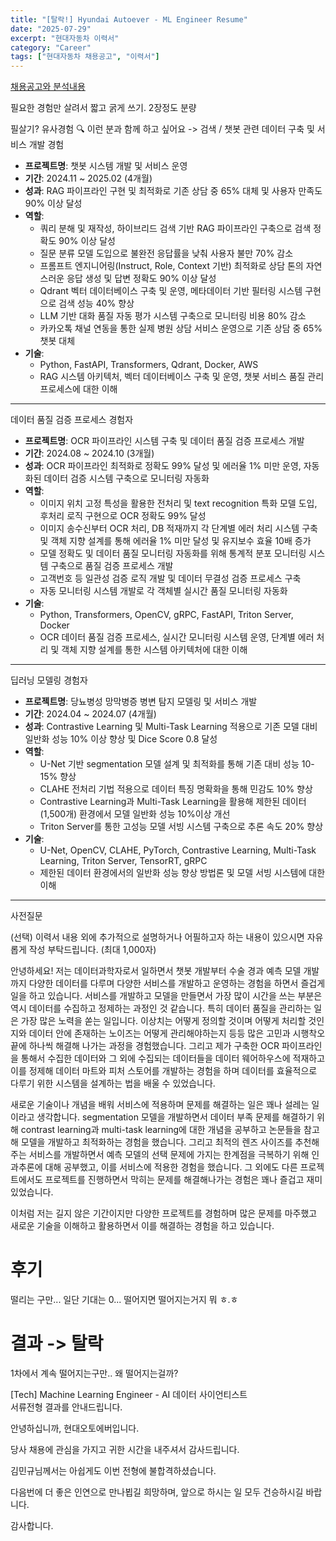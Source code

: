 ```yaml
---
title: "[탈락!] Hyundai Autoever - ML Engineer Resume"
date: "2025-07-29"
excerpt: "현대자동차 이력서"
category: "Career"
tags: ["현대자동차 채용공고", "이력서"]
---
```


[채용공고와 분석내용](/posts/Self_Development/Career/Job%20Transition/25-07-29-hyundai-autoever-ml-engineer)

필요한 경험만 살려서 짧고 굵게 쓰기.
2장정도 분량

필살기? 유사경험 
🔍 이런 분과 함께 하고 싶어요 -> 검색 / 챗봇 관련 데이터 구축 및 서비스 개발 경험

- **프로젝트명**: 챗봇 시스템 개발 및 서비스 운영
- **기간**: 2024.11 ~ 2025.02 (4개월)
- **성과**: RAG 파이프라인 구현 및 최적화로 기존 상담 중 65% 대체 및 사용자 만족도 90% 이상 달성
- **역할**:
  - 쿼리 분해 및 재작성, 하이브리드 검색 기반 RAG 파이프라인 구축으로 검색 정확도 90% 이상 달성
  - 질문 분류 모델 도입으로 불완전 응답률을 낮춰 사용자 불만 70% 감소
  - 프롬프트 엔지니어링(Instruct, Role, Context 기반) 최적화로 상담 톤의 자연스러운 응답 생성 및 답변 정확도 90% 이상 달성
  - Qdrant 벡터 데이터베이스 구축 및 운영, 메타데이터 기반 필터링 시스템 구현으로 검색 성능 40% 향상
  - LLM 기반 대화 품질 자동 평가 시스템 구축으로 모니터링 비용 80% 감소
  - 카카오톡 채널 연동을 통한 실제 병원 상담 서비스 운영으로 기존 상담 중 65% 챗봇 대체
- **기술**:
  - Python, FastAPI, Transformers, Qdrant, Docker, AWS
  - RAG 시스템 아키텍처, 벡터 데이터베이스 구축 및 운영, 챗봇 서비스 품질 관리 프로세스에 대한 이해

---

데이터 품질 검증 프로세스 경험자

- **프로젝트명**: OCR 파이프라인 시스템 구축 및 데이터 품질 검증 프로세스 개발
- **기간**: 2024.08 ~ 2024.10 (3개월)
- **성과**: OCR 파이프라인 최적화로 정확도 99% 달성 및 에러율 1% 미만 운영, 자동화된 데이터 검증 시스템 구축으로 모니터링 자동화
- **역할**:
  - 이미지 위치 고정 특성을 활용한 전처리 및 text recognition 특화 모델 도입, 후처리 로직 구현으로 OCR 정확도 99% 달성
  - 이미지 송수신부터 OCR 처리, DB 적재까지 각 단계별 에러 처리 시스템 구축 및 객체 지향 설계를 통해 에러율 1% 미만 달성 및 유지보수 효율 10배 증가
  - 모델 정확도 및 데이터 품질 모니터링 자동화를 위해 통계적 분포 모니터링 시스템 구축으로 품질 검증 프로세스 개발
  - 고객번호 등 일관성 검증 로직 개발 및 데이터 무결성 검증 프로세스 구축
  - 자동 모니터링 시스템 개발로 각 객체별 실시간 품질 모니터링 자동화
- **기술**:
  - Python, Transformers, OpenCV, gRPC, FastAPI, Triton Server, Docker
  - OCR 데이터 품질 검증 프로세스, 실시간 모니터링 시스템 운영, 단계별 에러 처리 및 객체 지향 설계를 통한 시스템 아키텍처에 대한 이해

---

딥러닝 모델링 경험자

- **프로젝트명**: 당뇨병성 망막병증 병변 탐지 모델링 및 서비스 개발
- **기간**: 2024.04 ~ 2024.07 (4개월)
- **성과**: Contrastive Learning 및 Multi-Task Learning 적용으로 기존 모델 대비 일반화 성능 10% 이상 향상 및 Dice Score 0.8 달성
- **역할**:
  - U-Net 기반 segmentation 모델 설계 및 최적화를 통해 기존 대비 성능 10-15% 향상
  - CLAHE 전처리 기법 적용으로 데이터 특징 명확화을 통해 민감도 10% 향상
  - Contrastive Learning과 Multi-Task Learning을 활용해 제한된 데이터(1,500개) 환경에서 모델 일반화 성능 10%이상 개선
  - Triton Server를 통한 고성능 모델 서빙 시스템 구축으로 추론 속도 20% 향상
- **기술**:
  - U-Net, OpenCV, CLAHE, PyTorch, Contrastive Learning, Multi-Task Learning, Triton Server, TensorRT, gRPC
  - 제한된 데이터 환경에서의 일반화 성능 향상 방법론 및 모델 서빙 시스템에 대한 이해


---

사전질문

(선택) 이력서 내용 외에 추가적으로 설명하거나 어필하고자 하는 내용이 있으시면 자유롭게 작성 부탁드립니다. (최대 1,000자)


안녕하세요! 저는 데이터과학자로서 일하면서 챗봇 개발부터 수술 경과 예측 모델 개발까지 다양한 데이터를 다루며 다양한 서비스를 개발하고 운영하는 경험을 하면서 즐겁게 일을 하고 있습니다.
서비스를 개발하고 모델을 만들면서 가장 많이 시간을 쓰는 부분은 역시 데이터를 수집하고 정제하는 과정인 것 같습니다.
특히 데이터 품질을 관리하는 일은 가장 많은 노력을 쏟는 일입니다. 이상치는 어떻게 정의할 것이며 어떻게 처리할 것인지와 데이터 안에 존재하는 노이즈는 어떻게 관리해야하는지 등등 많은 고민과 시행착오 끝에 하나씩 해결해 나가는 과정을 경험했습니다. 
그리고 제가 구축한 OCR 파이프라인을 통해서 수집한 데이터와 그 외에 수집되는 데이터들을 데이터 웨어하우스에 적재하고 이를 정제해 데이터 마트와 피처 스토어를 개발하는 경험을 하며 데이터를 효율적으로 다루기 위한 시스템을 설계하는 법을 배울 수 있었습니다.

새로운 기술이나 개념을 배워 서비스에 적용하며 문제를 해결하는 일은 꽤나 설레는 일이라고 생각합니다.
segmentation 모델을 개발하면서 데이터 부족 문제를 해결하기 위해 contrast learning과 multi-task learning에 대한 개념을 공부하고 논문들을 참고해 모델을 개발하고 최적화하는 경험을 했습니다.
그리고 최적의 렌즈 사이즈를 추천해주는 서비스를 개발하면서 예측 모델의 선택 문제에 가지는 한계점을 극복하기 위해 인과추론에 대해 공부했고, 이를 서비스에 적용한 경험을 했습니다.
그 외에도 다른 프로젝트에서도 프로젝트를 진행하면서 막히는 문제를 해결해나가는 경험은 꽤나 즐겁고 재미있었습니다.

이처럼 저는 길지 않은 기간이지만 다양한 프로젝트를 경험하며 많은 문제를 마주했고 새로운 기술을 이해하고 활용하면서 이를 해결하는 경험을 하고 있습니다.




# 후기

떨리는 구만... 일단 기대는 0... 떨어지면 떨어지는거지 뭐 ㅎ.ㅎ





# 결과 -> 탈락

1차에서 계속 떨어지는구만..
왜 떨어지는걸까?

[Tech] Machine Learning Engineer - AI 데이터 사이언티스트  
서류전형 결과를 안내드립니다.


안녕하십니까, 현대오토에버입니다.

당사 채용에 관심을 가지고 귀한 시간을 내주셔서 감사드립니다.

김민규님께서는 아쉽게도 이번 전형에 불합격하셨습니다.

다음번에 더 좋은 인연으로 만나뵙길 희망하며, 앞으로 하시는 일 모두 건승하시길 바랍니다.

감사합니다.